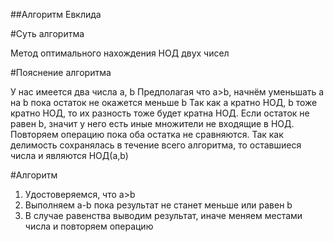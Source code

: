 ##Алгоритм Евклида

#Суть алгоритма

Метод оптимального нахождения НОД двух чисел

#Пояснение алгоритма

У нас имеется два числа a, b
Предполагая что a>b, начнём уменьшать a на b пока остаток не окажется меньше b
Так как a кратно НОД, b тоже кратно НОД, то их разность тоже будет кратна НОД.
Если остаток не равен b, значит у него есть иные множители не входящие в НОД.
Повторяем операцию пока оба остатка не сравняются.
Так как делимость сохранялась в течение всего алгоритма, то оставшиеся числа и являются НОД(a,b)

#Алгоритм

1) Удостоверяемся, что a>b
2) Выполняем a-b пока результат не станет меньше или равен b
3) В случае равенства выводим результат, иначе меняем местами числа и повторяем операцию
